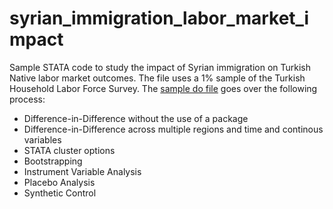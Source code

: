 # syrian_immigration_labor_market_impact

Sample STATA code to study the impact of Syrian immigration on Turkish Native labor market outcomes. The file uses a 1% sample of the 
Turkish Household Labor Force Survey. The [sample do file](https://github.com/oruc47/syrian_immigration_labor_market_impact/blob/24acb5d91572d81d4cc194b3c3bb961935603cd9/sample.do) goes over the 
following process:
- Difference-in-Difference without the use of a package
- Difference-in-Difference across multiple regions and time and continous variables
- STATA cluster options
- Bootstrapping
- Instrument Variable Analysis
- Placebo Analysis
- Synthetic Control
